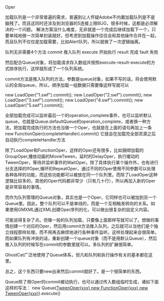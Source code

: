 Oper

加载队列是一个非常普遍的需求，普遍到让人怀疑Adobe不内置加载队列是不是脑残了。而且这同时还涉及到浏览器的5连接上限BUG，很多时候，这都是必须解决的一个问题。
解决方案没什么难度，无非就是一个完成后继续加载下一个，只要单纯地做一次简单封装就好。但考虑到加载操作往往会和其他操作合并在一起，而且队列不仅仅是加载需要，比如Alert队列，所以就做了一次逻辑抽离。

队列无非需要4个方法
commit	推入队列
execute	开始执行
result	完成
fault	失败

然后配合Queue对象，将加载请求存入数组并按照execute-result-execute的方式排序执行，这样就形成了一个队列系统。

commit方法是推入队列的方法，参数是queue对象，如果不写的话，将会使用默认的全局queue，所以，顺序加载一组数据只需要像这样写就可以

new LoadOper("1.swf").commit();
new LoadOper("2.swf").commit();
new LoadOper("3.swf").commit();
new LoadOper("4.swf").commit();
new LoadOper("5.swf").commit();

全部加载完成可以监听最后一个的operation\_complete事件，也可以监听默认queue，也就是Queue.defaultQueue的operation\_complete，或者换一种方法，把加载完成执行的方法也当做一个Oper，也就是在上面的语句再加上一条
new FunctionOper(completeHandler).commit()
它就会在加载完全部资源之后自动执行completeHandler方法

除了LoadOper和FunctionOper，这样的Oper还有很多，比如捆绑加载的GroupOper,播放动画的MovieTween，延时的DelayOper，执行缓动的TweenOper，等待并监听事件的WaitOper。除了具体执行某个操作外，也有进行分支选择的IfOper,循环的RepeatOper，通过不同的Oper使用不同参数可以处理各种各样的功能，而这些功能都可以被放在同一个队列里。而除了LoadOper这种逻辑比较多的，其他的Oper代码都非常少（只有几十行），所以再加入新的Oper是非常容易的事情。

而作为队列管理的Queue对象，其实也是一个Oper，它同样也可以被加到另一个Queue里。因此，整个队列可以不是单线的，而是一个互相触发转向的关系。如果使用GMXML通过XML创建Oper序列的化，可以做出很复杂的自定义内容。

可能说得复杂了点。但像一般的队列加载，只要像上面那样写就可以了。想做的事情创建一个对应的Oper，然后用commit方法推入队列，之后就可以当他们是个独立线程那样处理，而不用再去麻烦地进行各种事件监听。这样处理起来会很简单。而如果队列有冲突的话，重新创建一个queue对象（而不是用默认Queue），然后推入队列的时候写在commit的参数里就可以。多队列的扩展很简单。

GhostCat广泛地使用了Queue体系，但凡和队列和执行操作有关的基本都在这里。

总之，这个东西只要new出来然后commit就好了。是一个很简单的东西。


Queue除了用Oper的commit被动执行，也可以通过传入数组临时生成，诸如下面这样的写法：
new Queue([TweenOper(xxx),new FunctionOper(xxx),new TweenOper(xxx)](new.md)).execute()